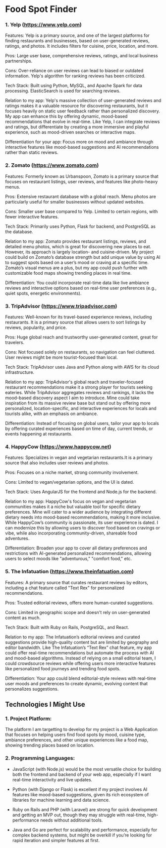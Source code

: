 # Food Spot Finder

### 1. Yelp (https://www.yelp.com)
 
  Features: Yelp is a primary source, and one of the largest platforms for finding restaurants and businesses, based on user-generated reviews, ratings, and photos. It includes filters for cuisine, price, location, and more.
 
  Pros: Large user base, comprehensive reviews, ratings, and local business partnerships.
  
  Cons: Over-reliance on user reviews can lead to biased or outdated information. Yelp's algorithm for ranking reviews has been criticized.
 
  Tech Stack: Built using Python, MySQL, and Apache Spark for data processing. ElasticSearch is used for searching reviews.

  Relation to my app: Yelp's massive collection of user-generated reviews and ratings makes it a valuable resource for discovering restaurants, but it focuses heavily on static user feedback rather than personalized discovery. My app can enhance this by offering dynamic, mood-based recommendations that evolve in real-time. Like Yelp, I can integrate reviews and ratings, but differentiate by creating a more immersive and playful experience, such as mood-driven searches or interactive maps.

  Differentiation for your app: Focus more on mood and ambiance through interactive features like mood-based suggestions and AI recommendations rather than static reviews.

### 2. Zomato (https://www.zomato.com)
 
 Features: Formerly known as Urbanspoon, Zomato is a primary source that focuses on restaurant listings, user reviews, and features like photo-heavy menus.
 
 Pros: Extensive restaurant database with a global reach. Menu photos are particularly useful for smaller businesses without updated websites.
 
 Cons: Smaller user base compared to Yelp. Limited to certain regions, with fewer interactive features.
 
 Tech Stack: Primarily uses Python, Flask for backend, and PostgreSQL as the database.

 Relation to my app: Zomato provides restaurant listings, reviews, and detailed menu photos, which is great for discovering new places to eat. However, its approach is largely location- and cuisine-driven. My project could build on Zomato’s database strength but add unique value by using AI to suggest spots based on a user’s mood or craving at a specific time. Zomato’s visual menus are a plus, but my app could push further with customizable food maps showing trending places in real time​.
  
 Differentiation: You could incorporate real-time data like live ambiance reviews and interactive options based on real-time user preferences (e.g., quiet spots, energetic environments).

### 3. TripAdvisor (https://www.tripadvisor.com)

Features: Well-known for its travel-based experience reviews, including restaurants. It is a primary source that allows users to sort listings by reviews, popularity, and price.

Pros: Huge global reach and trustworthy user-generated content, great for travelers.

Cons: Not focused solely on restaurants, so navigation can feel cluttered. User reviews might be more tourist-focused than local.

Tech Stack: TripAdvisor uses Java and Python along with AWS for its cloud infrastructure.

Relation to my app: TripAdvisor's global reach and traveler-focused restaurant recommendations make it a strong player for tourists seeking eateries. While TripAdvisor aggregates reviews and rankings, it lacks the mood-based discovery aspect I aim to introduce. Mine could take inspiration from its massive review base but stand out by offering more personalized, location-specific, and interactive experiences for locals and tourists alike, with an emphasis on ambiance.

Differentiation: Instead of focusing on global users, tailor your app to locals by offering curated experiences based on time of day, current trends, or events happening at restaurants.

### 4. HappyCow (https://www.happycow.net)

Features: Specializes in vegan and vegetarian restaurants.It is a primary source that also includes user reviews and photos.

Pros: Focuses on a niche market, strong community involvement.

Cons: Limited to vegan/vegetarian options, and the UI is dated.

Tech Stack: Uses AngularJS for the frontend and Node.js for the backend.

Relation to my app: HappyCow's focus on vegan and vegetarian communities makes it a niche but valuable tool for specific dietary preferences. Mine will cater to a wider audience by integrating different dietary needs into mood-based recommendations, making it more inclusive. While HappyCow’s community is passionate, its user experience is dated. I can modernize this by allowing users to discover food based on cravings or vibe, while also incorporating community-driven, shareable food adventures.

Differentiation: Broaden your app to cover all dietary preferences and restrictions with AI-generated personalized recommendations, allowing users to select moods like "adventurous," "comfort food," etc.

### 5. The Infatuation (https://www.theinfatuation.com)

Features: A primary source that curates restaurant reviews by editors, including a chat feature called "Text Rex" for personalized recommendations.

Pros: Trusted editorial reviews, offers more human-curated suggestions.

Cons: Limited in geographic scope and doesn't rely on user-generated content as much.

Tech Stack: Built with Ruby on Rails, PostgreSQL, and React.

Relation to my app: The Infatuation’s editorial reviews and curated suggestions provide high-quality content but are limited by geography and editor bandwidth. Like The Infatuation’s “Text Rex” chat feature, my app could offer real-time recommendations but automate the process with AI and mood-based algorithms. Instead of relying on a small editorial team, I could crowdsource reviews while offering users more interactive features like personalized food journeys and trending food spots​.

Differentiation: Your app could blend editorial-style reviews with real-time user moods and preferences to create dynamic, evolving content that personalizes suggestions.

## Technologies I Might Use

### 1. Project Platform:

The platform I am targetting to develop for my project is a Web Application that focuses on helping users find food spots by mood, cuisine type, ambiance preferences, and other unique experiences like a food map, showing trending places based on location.

### 2. Programming Languages: 

- JavaScript (with Node.js) would be the most versatile choice for building both the frontend and backend of your web app, especially if I want real-time interactivity and live updates.
  
- Python (with Django or Flask) is excellent if  my project involves AI features like mood-based suggestions, given its rich ecosystem of libraries for machine learning and data science.
  
- Ruby on Rails and PHP (with Laravel) are strong for quick development and getting an MVP out, though they may struggle with real-time, high-performance needs without additional tools.
  
- Java and Go are perfect for scalability and performance, especially for complex backend systems, but might be overkill if you’re looking for rapid iteration and simpler features at first.






